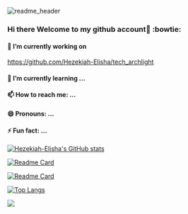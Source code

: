 ![readme_header](https://user-images.githubusercontent.com/52417232/114641964-b138e980-9cdb-11eb-8673-373c49e67df0.png)


### Hi there Welcome to my github account👋 :bowtie:

#### 🔭 I’m currently working on 
https://github.com/Hezekiah-Elisha/tech_archlight

#### 🌱 I’m currently learning ...

#### 📫 How to reach me: ...

#### 😄 Pronouns: ...

#### ⚡ Fun fact: ...

[![Hezekiah-Elisha's GitHub stats](https://github-readme-stats.vercel.app/api?username=Hezekiah-Elisha&count_private=true&show_icons=true&theme=tokyonight)](https://github.com/Hezekiah-Elisha/github-readme-stats)

[![Readme Card](https://github-readme-stats.vercel.app/api/pin/?username=Hezekiah-Elisha&repo=company_x&theme=tokyonight)](https://github.com/Hezekiah-Elisha/github-readme-stats)

[![Readme Card](https://github-readme-stats.vercel.app/api/pin/?username=Hezekiah-Elisha&repo=ToDoList-app&theme=tokyonight)](https://github.com/Hezekiah-Elisha/github-readme-stats)

[![Top Langs](https://github-readme-stats.vercel.app/api/top-langs/?username=Hezekiah-Elisha&theme=tokyonight)](https://github.com/Hezekiah-Elisha/github-readme-stats)

![](https://img.shields.io/badge/OS-Linux-informational?style=flat&logo=linux&logoColor=white&color=2bbc8a)


<!--<a href="https://github.com/anuraghazra/github-readme-stats">
  <img align="center" src="https://github-readme-stats.vercel.app/api/pin/?username=anuraghazra&repo=github-readme-stats" />
</a>
<a href="https://github.com/anuraghazra/convoychat">
  <img align="center" src="https://github-readme-stats.vercel.app/api/pin/?username=anuraghazra&repo=convoychat" />
</a>-->
<!--
**Hezekiah-Elisha/Hezekiah-Elisha** is a ✨ _special_ ✨ repository because its `README.md` (this file) appears on your GitHub profile.

Here are some ideas to get you started:

- 🔭 I’m currently working on ...
- 🌱 I’m currently learning ...
- 👯 I’m looking to collaborate on ...
- 🤔 I’m looking for help with ...
- 💬 Ask me about ...
- 📫 How to reach me: ...
- 😄 Pronouns: ...
- ⚡ Fun fact: ...
-->
